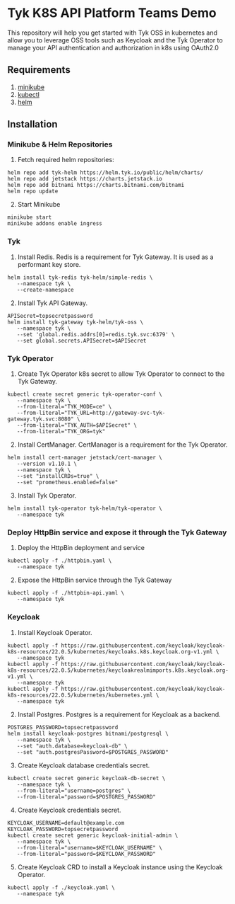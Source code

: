 # Tyk K8S API Platform Teams Demo
This repository will help you get started with Tyk OSS in kubernetes and allow 
you to leverage OSS tools such as Keycloak and the Tyk Operator to manage your
API authentication and authorization in k8s using OAuth2.0 

## Requirements
1. [minikube](https://minikube.sigs.k8s.io/docs/start/)
2. [kubectl](https://kubernetes.io/docs/tasks/tools/#kubectl)
3. [helm](https://helm.sh/docs/intro/install/)

## Installation

### Minikube & Helm Repositories

1. Fetch required helm repositories:
```
helm repo add tyk-helm https://helm.tyk.io/public/helm/charts/
helm repo add jetstack https://charts.jetstack.io
helm repo add bitnami https://charts.bitnami.com/bitnami
helm repo update
```

2. Start Minikube
```
minikube start
minikube addons enable ingress
```

### Tyk

1. Install Redis. Redis is a requirement for Tyk Gateway. It is used as a performant key store. 
```
helm install tyk-redis tyk-helm/simple-redis \
   --namespace tyk \
   --create-namespace
```

2. Install Tyk API Gateway.
```
APISecret=topsecretpassword
helm install tyk-gateway tyk-helm/tyk-oss \
   --namespace tyk \
   --set 'global.redis.addrs[0]=redis.tyk.svc:6379' \
   --set global.secrets.APISecret=$APISecret
```

### Tyk Operator

1. Create Tyk Operator k8s secret to allow Tyk Operator to connect to the Tyk Gateway.
```
kubectl create secret generic tyk-operator-conf \
   --namespace tyk \
   --from-literal="TYK_MODE=ce" \
   --from-literal="TYK_URL=http://gateway-svc-tyk-gateway.tyk.svc:8080" \
   --from-literal="TYK_AUTH=$APISecret" \
   --from-literal="TYK_ORG=tyk"
```

2. Install CertManager. CertManager is a requirement for the Tyk Operator. 
```
helm install cert-manager jetstack/cert-manager \
   --version v1.10.1 \
   --namespace tyk \
   --set "installCRDs=true" \
   --set "prometheus.enabled=false"
```

3. Install Tyk Operator.
```
helm install tyk-operator tyk-helm/tyk-operator \
   --namespace tyk
```

### Deploy HttpBin service and expose it through the Tyk Gateway

1. Deploy the HttpBin deployment and service
```
kubectl apply -f ./httpbin.yaml \
   --namespace tyk
```

2. Expose the HttpBin service through the Tyk Gateway
```
kubectl apply -f ./httpbin-api.yaml \
   --namespace tyk
```

### Keycloak

1. Install Keycloak Operator.
```
kubectl apply -f https://raw.githubusercontent.com/keycloak/keycloak-k8s-resources/22.0.5/kubernetes/keycloaks.k8s.keycloak.org-v1.yml \
   --namespace tyk
kubectl apply -f https://raw.githubusercontent.com/keycloak/keycloak-k8s-resources/22.0.5/kubernetes/keycloakrealmimports.k8s.keycloak.org-v1.yml \
   --namespace tyk
kubectl apply -f https://raw.githubusercontent.com/keycloak/keycloak-k8s-resources/22.0.5/kubernetes/kubernetes.yml \
   --namespace tyk
```

2. Install Postgres. Postgres is a requirement for Keycloak as a backend. 
```
POSTGRES_PASSWORD=topsecretpassword
helm install keycloak-postgres bitnami/postgresql \
   --namespace tyk \
   --set "auth.database=keycloak-db" \
   --set "auth.postgresPassword=$POSTGRES_PASSWORD"
```

3. Create Keycloak database credentials secret. 
```
kubectl create secret generic keycloak-db-secret \
   --namespace tyk \
   --from-literal="username=postgres" \
   --from-literal="password=$POSTGRES_PASSWORD" 
```

4. Create Keycloak credentials secret.
```
KEYCLOAK_USERNAME=default@example.com
KEYCLOAK_PASSWORD=topsecretpassword
kubectl create secret generic keycloak-initial-admin \
   --namespace tyk \
   --from-literal="username=$KEYCLOAK_USERNAME" \
   --from-literal="password=$KEYCLOAK_PASSWORD"
```

5. Create Keycloak CRD to install a Keycloak instance using the Keycloak Operator.
```
kubectl apply -f ./keycloak.yaml \
   --namespace tyk
```